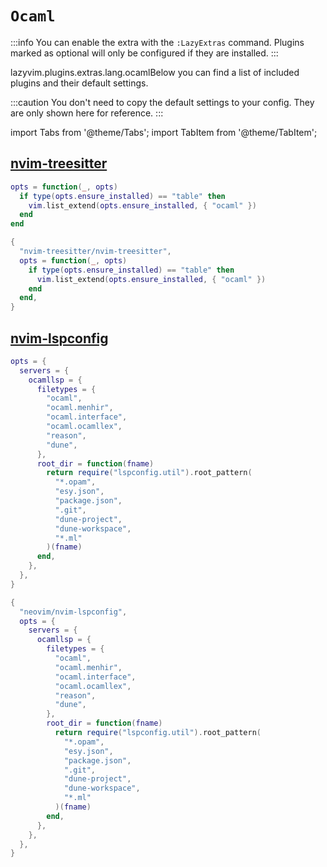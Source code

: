 # `Ocaml`

<!-- plugins:start -->

:::info
You can enable the extra with the `:LazyExtras` command.
Plugins marked as optional will only be configured if they are installed.
:::

lazyvim.plugins.extras.lang.ocamlBelow you can find a list of included plugins and their default settings.

:::caution
You don't need to copy the default settings to your config.
They are only shown here for reference.
:::

import Tabs from '@theme/Tabs';
import TabItem from '@theme/TabItem';

## [nvim-treesitter](https://github.com/nvim-treesitter/nvim-treesitter)

<Tabs>

<TabItem value="opts" label="Options">

```lua
opts = function(_, opts)
  if type(opts.ensure_installed) == "table" then
    vim.list_extend(opts.ensure_installed, { "ocaml" })
  end
end
```

</TabItem>


<TabItem value="code" label="Full Spec">

```lua
{
  "nvim-treesitter/nvim-treesitter",
  opts = function(_, opts)
    if type(opts.ensure_installed) == "table" then
      vim.list_extend(opts.ensure_installed, { "ocaml" })
    end
  end,
}
```

</TabItem>

</Tabs>

## [nvim-lspconfig](https://github.com/neovim/nvim-lspconfig)

<Tabs>

<TabItem value="opts" label="Options">

```lua
opts = {
  servers = {
    ocamllsp = {
      filetypes = {
        "ocaml",
        "ocaml.menhir",
        "ocaml.interface",
        "ocaml.ocamllex",
        "reason",
        "dune",
      },
      root_dir = function(fname)
        return require("lspconfig.util").root_pattern(
          "*.opam",
          "esy.json",
          "package.json",
          ".git",
          "dune-project",
          "dune-workspace",
          "*.ml"
        )(fname)
      end,
    },
  },
}
```

</TabItem>


<TabItem value="code" label="Full Spec">

```lua
{
  "neovim/nvim-lspconfig",
  opts = {
    servers = {
      ocamllsp = {
        filetypes = {
          "ocaml",
          "ocaml.menhir",
          "ocaml.interface",
          "ocaml.ocamllex",
          "reason",
          "dune",
        },
        root_dir = function(fname)
          return require("lspconfig.util").root_pattern(
            "*.opam",
            "esy.json",
            "package.json",
            ".git",
            "dune-project",
            "dune-workspace",
            "*.ml"
          )(fname)
        end,
      },
    },
  },
}
```

</TabItem>

</Tabs>

<!-- plugins:end -->
